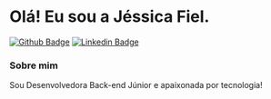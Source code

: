 # Olá! Eu sou a Jéssica Fiel.

[![Github Badge](https://img.shields.io/badge/-Github-000?style=flat-square&logo=Github&logoColor=white&link=https://github.com/jessicafiel)](https://github.com/jessicafiel)
[![Linkedin Badge](https://img.shields.io/badge/-LinkedIn-blue?style=flat-square&logo=Linkedin&logoColor=white&link=https://www.linkedin.com/in/jessica-gama-fiel-09b55b140/)](https://www.linkedin.com/in/jessica-gama-fiel-09b55b140/)

### Sobre mim
Sou Desenvolvedora Back-end Júnior e apaixonada por tecnologia!


